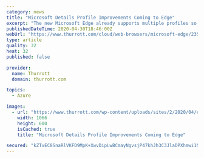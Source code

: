 ```yaml
---
category: news
title: "Microsoft Details Profile Improvements Coming to Edge"
excerpt: "The new Microsoft Edge already supports multiple profiles so you can switch between your home and work accounts."
publishedDateTime: 2020-04-30T18:46:00Z
webUrl: "https://www.thurrott.com/cloud/web-browsers/microsoft-edge/235544/microsoft-details-profile-improvements-coming-to-edge"
type: article
quality: 32
heat: 32
published: false

provider:
  name: Thurrott
  domain: thurrott.com

topics:
  - Azure

images:
  - url: "https://www.thurrott.com/wp-content/uploads/sites/2/2020/04/edge-profiles.jpg"
    width: 1066
    height: 600
    isCached: true
    title: "Microsoft Details Profile Improvements Coming to Edge"

secured: "kZTvEC8SnaRlVKFD9MpK+XwvDipLwBCmayNgvsjP47khJh3C3JlaDPXhmwi1NnCPkJ2XisZ9ky2DuUvixkpIvkemYesVMaDL2foXReHCFRNdWCH9eWJhpPIZPWZ+78QEjpam64wdj6CE7mRhPPjKQN9rMd9YYPON6x0OLXJnZlURlZdTafiloSm6CTDkC/I6x8+Hit6zZl9zGO8CZBWtaWS916HopP1AqHxaGRZkYiKEHjfBeCdh5JzkWzidPT7tbK20n+9L2OwVxCQOieyFartal27babhlQeqrP9ihB/BTP9HfeJU+VUMExIR6U67Mm8uyBEmyKNat3eMWLfEw6ARFQMqgPrwW4uOicOvZHmof7e7Nt0aq8EK6FPyzegCdZV3YB800Q0pZhnRkymEVzulUjs4VCcZeUmTshhJDgi100KkNOsC01PEMSkEmgQU9AnFyntVUV8ouRH8kVQigIv57NhFLUT/4V6/b9QKhUZo=;rwYNLJOI/mpPr7Go/FiI4A=="
---
```


